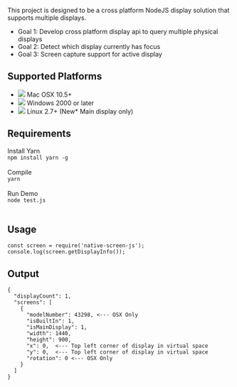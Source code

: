 This project is designed to be a cross platform NodeJS display solution that supports multiple displays.

<ul> 
  <li>Goal 1: Develop cross platform display api to query multiple physical displays</li>
  <li>Goal 2: Detect which display currently has focus</li>
  <li>Goal 3: Screen capture support for active display</li>
</ul>

## Supported Platforms
<ul>
  <li><img src='https://icons.iconarchive.com/icons/icons8/windows-8/24/Systems-Mac-Os-icon.png'> Mac OSX 10.5+</li>
  <li><img src='https://icons.iconarchive.com/icons/tatice/operating-systems/24/Windows-icon.png'> Windows 2000 or later</li>
  <li><img src='https://icons.iconarchive.com/icons/dakirby309/simply-styled/24/OS-Linux-icon.png'> Linux 2.7+ (New* Main display only)</li>
</ul>

## Requirements
Install Yarn<br/>
`npm install yarn -g`<br/><br/>
Compile<br/>
`yarn`<br/><br/>
Run Demo<br/>
`node test.js`<br/><br/>

## Usage
```
const screen = require('native-screen-js');
console.log(screen.getDisplayInfo());
```

## Output
```
{
  "displayCount": 1,
  "screens": [
    {
      "modelNumber": 43298, <--- OSX Only
      "isBuiltIn": 1,
      "isMainDisplay": 1,
      "width": 1440,
      "height": 900,
      "x": 0,  <--- Top left corner of display in virtual space
      "y": 0,  <--- Top left corner of display in virtual space
      "rotation": 0 <--- OSX Only
    }
  ]
}
```

